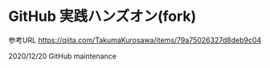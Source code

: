 # GitHub 実践ハンズオン(fork)

参考URL https://qiita.com/TakumaKurosawa/items/79a75026327d8deb9c04

2020/12/20 GitHub maintenance